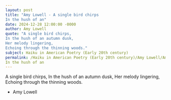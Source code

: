 ```yaml
---
layout: post
title: "Amy Lowell - A single bird chirps
In the hush of an"
date: 2024-12-28 12:00:00 -0000
author: Amy Lowell
quote: "A single bird chirps,
In the hush of an autumn dusk,
Her melody lingering,
Echoing through the thinning woods."
subject: Haiku in American Poetry (Early 20th century)
permalink: /Haiku in American Poetry (Early 20th century)/Amy Lowell/Amy Lowell - A single bird chirps
In the hush of an
---
```


A single bird chirps,
In the hush of an autumn dusk,
Her melody lingering,
Echoing through the thinning woods.

- Amy Lowell
